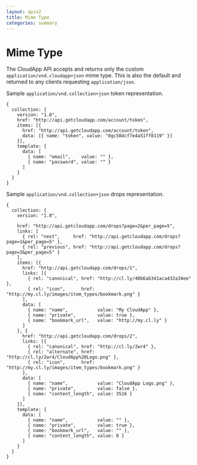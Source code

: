 ```yaml
---
layout: apiv2
title: Mime Type
categories: summary
---
```


# Mime Type

The CloudApp API accepts and returns only the custom
`application/vnd.cloudapp+json` mime type. This is also the default and returned
to any clients requesting `application/json`.


Sample `application/vnd.collection+json` token representation.

    {
      collection: {
        version: "1.0",
        href: "http://api.getcloudapp.com/account/token",
        items: [{
          href: "http://api.getcloudapp.com/account/token",
          data: [{ name: "token", value: "0gc504cf7e4a51ff8119" }]
        }],
        template: {
          data: [
            { name: "email",    value: "" },
            { name: "password", value: "" }
          ]
        }
      }
    }

Sample `application/vnd.collection+json` drops representation.

    {
      collection: {
        version: "1.0",

        href: "http://api.getcloudapp.com/drops?page=2&per_page=5",
        links: [
          { rel: "next",     href: "http://api.getcloudapp.com/drops?page=1&per_page=5" },
          { rel: "previous", href: "http://api.getcloudapp.com/drops?page=3&per_page=5" }
        ],
        items: [{
          href: "http://api.getcloudapp.com/drops/1",
          links: [{
            { rel: "canonical", href: "http://cl.ly/40b6ab341aca432a34ee" },
            { rel: "icon",      href: "http://my.cl.ly/images/item_types/bookmark.png" }
          ],
          data: [
            { name: "name",           value: "My CloudApp" },
            { name: "private",        value: true },
            { name: "bookmark_url",   value: "http://my.cl.ly" }
          ]
        }, {
          href: "http://api.getcloudapp.com/drops/2",
          links: [{
            { rel: "canonical", href: "http://cl.ly/2wr4" },
            { rel: "alternate", href: "http://cl.ly/2wr4/CloudApp%20Logo.png" },
            { rel: "icon",      href: "http://my.cl.ly/images/item_types/bookmark.png" }
          ],
          data: [
            { name: "name",           value: "CloudApp Logo.png" },
            { name: "private",        value: false },
            { name: "content_length", value: 3516 }
          ]
        }],
        template: {
          data: [
            { name: "name",           value: "" },
            { name: "private",        value: true },
            { name: "bookmark_url",   value: "" },
            { name: "content_length", value: 0 }
          ]
        }
      }
    }
